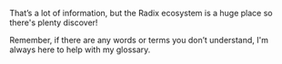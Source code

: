 That’s a lot of information, but the Radix ecosystem is a huge place so there's plenty discover!

Remember, if there are any words or terms you don’t understand, I'm always here to help with my glossary.
